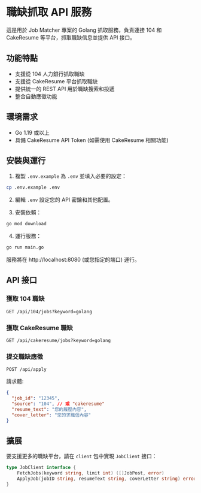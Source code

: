 # 職缺抓取 API 服務

這是用於 Job Matcher 專案的 Golang 抓取服務，負責連接 104 和 CakeResume 等平台，抓取職缺信息並提供 API 接口。

## 功能特點

- 支援從 104 人力銀行抓取職缺
- 支援從 CakeResume 平台抓取職缺
- 提供統一的 REST API 用於職缺搜索和投遞
- 整合自動應徵功能

## 環境需求

- Go 1.19 或以上
- 具備 CakeResume API Token (如需使用 CakeResume 相關功能)

## 安裝與運行

1. 複製 `.env.example` 為 `.env` 並填入必要的設定：

```bash
cp .env.example .env
```

2. 編輯 `.env` 設定您的 API 密鑰和其他配置。

3. 安裝依賴：

```bash
go mod download
```

4. 運行服務：

```bash
go run main.go
```

服務將在 http://localhost:8080 (或您指定的端口) 運行。

## API 接口

### 獲取 104 職缺

```
GET /api/104/jobs?keyword=golang
```

### 獲取 CakeResume 職缺

```
GET /api/cakeresume/jobs?keyword=golang
```

### 提交職缺應徵

```
POST /api/apply
```

請求體:

```json
{
  "job_id": "12345",
  "source": "104", // 或 "cakeresume"
  "resume_text": "您的履歷內容",
  "cover_letter": "您的求職信內容"
}
```

## 擴展

要支援更多的職缺平台，請在 `client` 包中實現 `JobClient` 接口：

```go
type JobClient interface {
    FetchJobs(keyword string, limit int) ([]JobPost, error)
    ApplyJob(jobID string, resumeText string, coverLetter string) error
}
```

